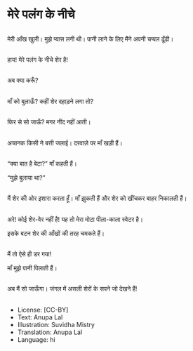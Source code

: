 # मेरे पलंग के नीचे

##
मेरी आँख खुली। मुझे प्यास लगी थी। पानी लाने के लिए मैंने अपनी चप्पल ढूँढी।

##
हाय! मेरे पलंग के नीचे शेर है!

##
अब क्या करूँ?

##
माँ को बुलाऊँ? कहीं शेर दहाड़ने लगा तो?

##
फिर से सो जाऊँ? मगर नींद नहीं आती।

##
अचानक किसी ने बत्ती जलाई। दरवाज़े पर माँ खड़ी हैं।

##
“क्या बात है बेटा?” माँ कहती हैं।

“मुझे बुलाया था?”

##
मैं शेर की ओर इशारा करता हूँ। माँ झुकती हैं और शेर को खींचकर बाहर निकालती हैं।

##
अरे! कोई शेर-वेर नहीं
है! यह तो मेरा मोटा
पीला-काला स्वेटर है।

इसके बटन शेर की
आँखों की तरह चमकते हैं।

##
मैं तो ऐसे ही डर गया!

माँ मुझे पानी पिलाती हैं।

##
अब मैं सो जाऊँगा। जंगल में असली शेरों के सपने जो देखने हैं!

##
* License: [CC-BY]
* Text: Anupa Lal
* Illustration: Suvidha Mistry
* Translation: Anupa Lal
* Language: hi
